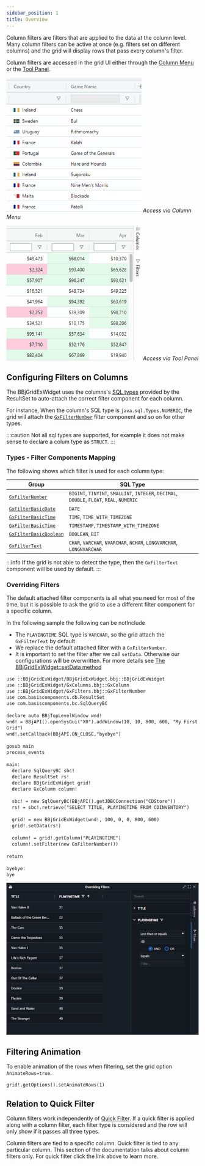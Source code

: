 ```yaml
---
sidebar_position: 1
title: Overview
---
```


Column filters are filters that are applied to the data at the column level. Many column filters can be active at once (e.g. filters set on different columns) and the grid will display rows that pass every column's filter.

Column filters are accessed in the grid UI either through the [Column Menu](../../accessories/column-menu.md) or the [Tool Panel](../../accessories/toolpanels/overview.md).

<div class="inline-images">

![BBjGridExWidget - Quick Filter](./assets/open-column.gif)
*Access via Column Menu*

![BBjGridExWidget - Quick Filter](./assets/open-tool-panel.gif)
*Access via Tool Panel*

</div>

## Configuring Filters on Columns

The BBjGridExWidget uses the columns's [SQL types](https://github.com/JetBrains/jdk8u_jdk/blob/master/src/share/classes/java/sql/Types.java) provided by the ResultSet to auto-attach the correct filter component for each column. 

For instance, When the column's SQL type is `java.sql.Types.NUMERIC`, the grid will attach the  [`GxFilterNumber`](https://bbj-plugins.github.io/BBjGridExWidget/javadoc/GxFilters/GxFilterNumber.html) filter component and so on for other types. 

:::caution
Not all sql types are supported, for example it does not make sense to declare a colum type as `STRUCT`.
:::

### Types - Filter Components Mapping

The following shows which filter is used for each column type:

| **Group**          	| **SQL Type**                	|
|--------------------	|-----------------------------	|
| [`GxFilterNumber`](https://bbj-plugins.github.io/BBjGridExWidget/javadoc/GxFilters/GxFilterNumber.html) 	| `BIGINT`, `TINYINT`, `SMALLINT`, `INTEGER`, `DECIMAL`, `DOUBLE`, `FLOAT`, `REAL`, `NUMERIC` 	|
| [`GxFilterBasicDate`](https://bbj-plugins.github.io/BBjGridExWidget/javadoc/GxFilters/GxFilterBasicDate.html) 	| `DATE`	|
| [`GxFilterBasicTime`](https://bbj-plugins.github.io/BBjGridExWidget/javadoc/GxFilters/GxFilterBasicTime.html) 	| `TIME`, `TIME_WITH_TIMEZONE`	|
| [`GxFilterBasicTime`](https://bbj-plugins.github.io/BBjGridExWidget/javadoc/GxFilters/GxFilterBasicTimestamp.html) 	| `TIMESTAMP`, `TIMESTAMP_WITH_TIMEZONE`	|
| [`GxFilterBasicBoolean`](https://bbj-plugins.github.io/BBjGridExWidget/javadoc/GxFilters/GxFilterBasicBoolean.html) 	| `BOOLEAN`, `BIT`	|
| [`GxFilterText`](https://bbj-plugins.github.io/BBjGridExWidget/javadoc/GxFilters/GxFilterBasicBoolean.html) 	| `CHAR`, `VARCHAR`, `NVARCHAR`, `NCHAR`, `LONGVARCHAR`, `LONGNVARCHAR`	|

:::info
If the grid is not able to detect the type, then the `GxFilterText` component will be used by default.
:::

### Overriding Filters 

The default attached filter components is all what you need for most of the time, but it is possible to ask the grid to use a different filter component for a specific column. 

In the following sample the following can be notInclude
* The `PLAYINGTIME` SQL type is `VARCHAR`, so the grid attach the `GxFilterText` by default 
* We replace the default attached filter with a `GxFilterNumber`.
* It is important to set the filter after we call `setData`. Otherwise our configurations will be overwritten. For more details see [The BBjGridExWidget::setData method](../../data/overview.md)


```BBj showLineNumbers
use ::BBjGridExWidget/BBjGridExWidget.bbj::BBjGridExWidget
use ::BBjGridExWidget/GxColumns.bbj::GxColumn
use ::BBjGridExWidget/GxFilters.bbj::GxFilterNumber
use com.basiscomponents.db.ResultSet
use com.basiscomponents.bc.SqlQueryBC

declare auto BBjTopLevelWindow wnd!
wnd! = BBjAPI().openSysGui("X0").addWindow(10, 10, 800, 600, "My First Grid")
wnd!.setCallback(BBjAPI.ON_CLOSE,"byebye")

gosub main
process_events

main:
  declare SqlQueryBC sbc!
  declare ResultSet rs!
  declare BBjGridExWidget grid!
  declare GxColumn column!

  sbc! = new SqlQueryBC(BBjAPI().getJDBCConnection("CDStore"))
  rs! = sbc!.retrieve("SELECT TITLE, PLAYINGTIME FROM CDINVENTORY")

  grid! = new BBjGridExWidget(wnd!, 100, 0, 0, 800, 600)
  grid!.setData(rs!)

  column! = grid!.getColumn("PLAYINGTIME")
  column!.setFilter(new GxFilterNumber())

return

byebye:
bye
```

![BBjGridExWidget - Quick Filter](./assets/overriding-filters.png)

## Filtering Animation

To enable animation of the rows when filtering, set the grid option `AnimateRows=true`.

```BBj
grid!.getOptions().setAnimateRows(1)
```

## Relation to Quick Filter

Column filters work independently of [Quick Filter](../quick-filter.md). If a quick filter is applied along with a column filter, each filter type is considered and the row will only show if it passes all three types.

Column filters are tied to a specific column. Quick filter is tied to any particular column. This section of the documentation talks about column filters only. For quick filter click the link above to learn more.